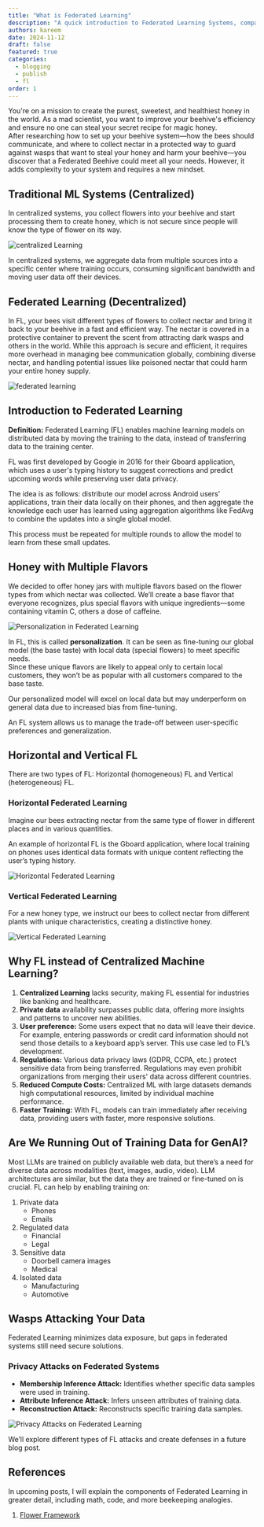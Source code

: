 ```yaml
---
title: "What is Federated Learning"
description: "A quick introduction to Federated Learning Systems, comparing them with centralized machine learning systems in a simple style."
authors: kareem
date: 2024-11-12
draft: false
featured: true
categories:
  - blogging
  - publish
  - fl
order: 1
---
```


You're on a mission to create the purest, sweetest, and healthiest honey in the world. As a mad scientist, you want to improve your beehive's efficiency and ensure no one can steal your secret recipe for magic honey.  
After researching how to set up your beehive system—how the bees should communicate, and where to collect nectar in a protected way to guard against wasps that want to steal your honey and harm your beehive—you discover that a Federated Beehive could meet all your needs. However, it adds complexity to your system and requires a new mindset.

## Traditional ML Systems (Centralized)

In centralized systems, you collect flowers into your beehive and start processing them to create honey, which is not secure since people will know the type of flower on its way.

![centralized Learning](images/centralized_learning.png)

In centralized systems, we aggregate data from multiple sources into a specific center where training occurs, consuming significant bandwidth and moving user data off their devices.

## Federated Learning (Decentralized)

In FL, your bees visit different types of flowers to collect nectar and bring it back to your beehive in a fast and efficient way. The nectar is covered in a protective container to prevent the scent from attracting dark wasps and others in the world. While this approach is secure and efficient, it requires more overhead in managing bee communication globally, combining diverse nectar, and handling potential issues like poisoned nectar that could harm your entire honey supply.

![federated learning](images/federate_learning.png)

## Introduction to Federated Learning

**Definition:** Federated Learning (FL) enables machine learning models on distributed data by moving the training to the data, instead of transferring data to the training center.

FL was first developed by Google in 2016 for their Gboard application, which uses a user's typing history to suggest corrections and predict upcoming words while preserving user data privacy.

The idea is as follows: distribute our model across Android users’ applications, train their data locally on their phones, and then aggregate the knowledge each user has learned using aggregation algorithms like FedAvg to combine the updates into a single global model.

This process must be repeated for multiple rounds to allow the model to learn from these small updates.

## Honey with Multiple Flavors

We decided to offer honey jars with multiple flavors based on the flower types from which nectar was collected. We’ll create a base flavor that everyone recognizes, plus special flavors with unique ingredients—some containing vitamin C, others a dose of caffeine.

![Personalization in Federated Learning](images/multiple_honey_flavors.png)

In FL, this is called **personalization**. It can be seen as fine-tuning our global model (the base taste) with local data (special flowers) to meet specific needs.  
Since these unique flavors are likely to appeal only to certain local customers, they won’t be as popular with all customers compared to the base taste.

Our personalized model will excel on local data but may underperform on general data due to increased bias from fine-tuning.

An FL system allows us to manage the trade-off between user-specific preferences and generalization.

## Horizontal and Vertical FL

There are two types of FL: Horizontal (homogeneous) FL and Vertical (heterogeneous) FL.

### Horizontal Federated Learning

Imagine our bees extracting nectar from the same type of flower in different places and in various quantities.

An example of horizontal FL is the Gboard application, where local training on phones uses identical data formats with unique content reflecting the user’s typing history.

![Horizontal Federated Learning](images/horizontal_fl.png)

### Vertical Federated Learning

For a new honey type, we instruct our bees to collect nectar from different plants with unique characteristics, creating a distinctive honey.

![Vertical Federated Learning](images/vertical_fl.png)

## Why FL instead of Centralized Machine Learning?

1. **Centralized Learning** lacks security, making FL essential for industries like banking and healthcare.
2. **Private data** availability surpasses public data, offering more insights and patterns to uncover new abilities.
3. **User preference:** Some users expect that no data will leave their device. For example, entering passwords or credit card information should not send those details to a keyboard app’s server. This use case led to FL’s development.
4. **Regulations:** Various data privacy laws (GDPR, CCPA, etc.) protect sensitive data from being transferred. Regulations may even prohibit organizations from merging their users' data across different countries.
5. **Reduced Compute Costs:** Centralized ML with large datasets demands high computational resources, limited by individual machine performance.
6. **Faster Training:** With FL, models can train immediately after receiving data, providing users with faster, more responsive solutions.

## Are We Running Out of Training Data for GenAI?

Most LLMs are trained on publicly available web data, but there’s a need for diverse data across modalities (text, images, audio, video). LLM architectures are similar, but the data they are trained or fine-tuned on is crucial. FL can help by enabling training on:

1. Private data
   - Phones
   - Emails
2. Regulated data
   - Financial
   - Legal
3. Sensitive data
   - Doorbell camera images
   - Medical
4. Isolated data
   - Manufacturing
   - Automotive

## Wasps Attacking Your Data

Federated Learning minimizes data exposure, but gaps in federated systems still need secure solutions.

### Privacy Attacks on Federated Systems

- **Membership Inference Attack:** Identifies whether specific data samples were used in training.
- **Attribute Inference Attack:** Infers unseen attributes of training data.
- **Reconstruction Attack:** Reconstructs specific training data samples.

![Privacy Attacks on Federated Learning](images/privacy_attack.png)

We’ll explore different types of FL attacks and create defenses in a future blog post.

## References

In upcoming posts, I will explain the components of Federated Learning in greater detail, including math, code, and more beekeeping analogies.

1. [Flower Framework](https://flower.ai/docs/framework/tutorial-series-what-is-federated-learning.html#Challenges-of-classical-machine-learning)
